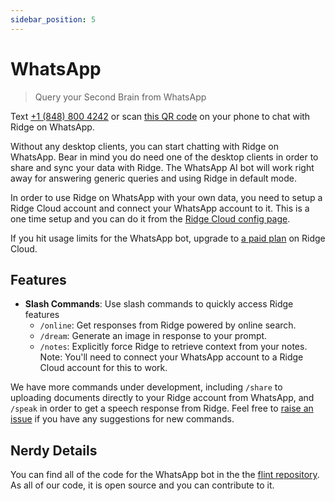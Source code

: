 ```yaml
---
sidebar_position: 5
---
```


# WhatsApp

> Query your Second Brain from WhatsApp

Text [+1 (848) 800 4242](https://wa.me/18488004242) or scan [this QR code](https://ridge.dev/whatsapp) on your phone to chat with Ridge on WhatsApp.

Without any desktop clients, you can start chatting with Ridge on WhatsApp. Bear in mind you do need one of the desktop clients in order to share and sync your data with Ridge. The WhatsApp AI bot will work right away for answering generic queries and using Ridge in default mode.

In order to use Ridge on WhatsApp with your own data, you need to setup a Ridge Cloud account and connect your WhatsApp account to it. This is a one time setup and you can do it from the [Ridge Cloud config page](https://app.ridge.dev/settings).

If you hit usage limits for the WhatsApp bot, upgrade to [a paid plan](https://ridge.dev/pricing) on Ridge Cloud.

## Features

- **Slash Commands**: Use slash commands to quickly access Ridge features
    - `/online`: Get responses from Ridge powered by online search.
    - `/dream`: Generate an image in response to your prompt.
    - `/notes`: Explicitly force Ridge to retrieve context from your notes. Note: You'll need to connect your WhatsApp account to a Ridge Cloud account for this to work.

We have more commands under development, including `/share` to uploading documents directly to your Ridge account from WhatsApp, and `/speak` in order to get a speech response from Ridge. Feel free to [raise an issue](https://github.com/ridge-ai/flint/issues) if you have any suggestions for new commands.

## Nerdy Details

You can find all of the code for the WhatsApp bot in the the [flint repository](https://github.com/ridge-ai/flint). As all of our code, it is open source and you can contribute to it.
